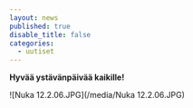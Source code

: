 ```yaml
---
layout: news
published: true
disable_title: false
categories: 
  - uutiset
---
```


**Hyvää ystävänpäivää kaikille!**

![Nuka 12.2.06.JPG](/media/Nuka 12.2.06.JPG)
